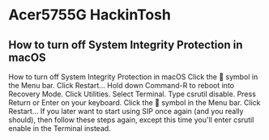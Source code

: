 # Acer5755G HackinTosh



## How to turn off System Integrity Protection in macOS

How to turn off System Integrity Protection in macOS
    Click the  symbol in the Menu bar.
    Click Restart…
    Hold down Command-R to reboot into Recovery Mode.
    Click Utilities.
    Select Terminal.
    Type csrutil disable.
    Press Return or Enter on your keyboard.
    Click the  symbol in the Menu bar.
    Click Restart…
If you later want to start using SIP once again (and you really should), then follow these steps again, except this time you'll enter csrutil enable in the Terminal instead.
